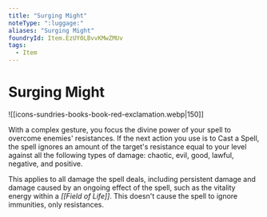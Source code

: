 ```yaml
---
title: "Surging Might"
noteType: ":luggage:"
aliases: "Surging Might"
foundryId: Item.EzUY0LBvvKMwZMUv
tags:
  - Item
---
```


# Surging Might
![[icons-sundries-books-book-red-exclamation.webp|150]]

With a complex gesture, you focus the divine power of your spell to overcome enemies' resistances. If the next action you use is to Cast a Spell, the spell ignores an amount of the target's resistance equal to your level against all the following types of damage: chaotic, evil, good, lawful, negative, and positive.

This applies to all damage the spell deals, including persistent damage and damage caused by an ongoing effect of the spell, such as the vitality energy within a _[[Field of Life]]_. This doesn't cause the spell to ignore immunities, only resistances.
